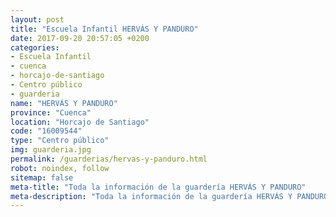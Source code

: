 ```yaml
---
layout: post
title: "Escuela Infantil HERVÁS Y PANDURO"
date: 2017-09-20 20:57:05 +0200
categories:
- Escuela Infantil
- cuenca
- horcajo-de-santiago
- Centro público
- guarderia
name: "HERVÁS Y PANDURO"
province: "Cuenca"
location: "Horcajo de Santiago"
code: "16009544"
type: "Centro público"
img: guarderia.jpg
permalink: /guarderias/hervas-y-panduro.html
robot: noindex, follow
sitemap: false
meta-title: "Toda la información de la guardería HERVÁS Y PANDURO"
meta-description: "Toda la información de la guardería HERVÁS Y PANDURO"
---
```

